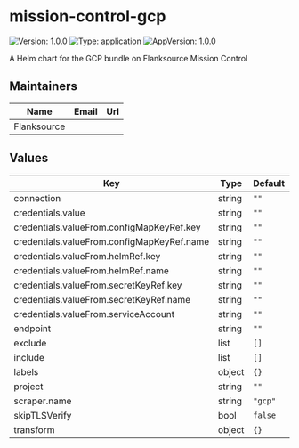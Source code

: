 # mission-control-gcp

![Version: 1.0.0](https://img.shields.io/badge/Version-1.0.0-informational?style=flat-square) ![Type: application](https://img.shields.io/badge/Type-application-informational?style=flat-square) ![AppVersion: 1.0.0](https://img.shields.io/badge/AppVersion-1.0.0-informational?style=flat-square)

A Helm chart for the GCP bundle on Flanksource Mission Control

## Maintainers

| Name | Email | Url |
| ---- | ------ | --- |
| Flanksource |  |  |

## Values

| Key | Type | Default | Description |
|-----|------|---------|-------------|
| connection | string | `""` |  |
| credentials.value | string | `""` |  |
| credentials.valueFrom.configMapKeyRef.key | string | `""` |  |
| credentials.valueFrom.configMapKeyRef.name | string | `""` |  |
| credentials.valueFrom.helmRef.key | string | `""` |  |
| credentials.valueFrom.helmRef.name | string | `""` |  |
| credentials.valueFrom.secretKeyRef.key | string | `""` |  |
| credentials.valueFrom.secretKeyRef.name | string | `""` |  |
| credentials.valueFrom.serviceAccount | string | `""` |  |
| endpoint | string | `""` |  |
| exclude | list | `[]` |  |
| include | list | `[]` |  |
| labels | object | `{}` |  |
| project | string | `""` |  |
| scraper.name | string | `"gcp"` |  |
| skipTLSVerify | bool | `false` |  |
| transform | object | `{}` |  |

